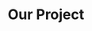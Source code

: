 ---
title: "Our Project"
description: "this is meta description"
draft: false
bg_image: "images/featue-bg.jpg"
---
